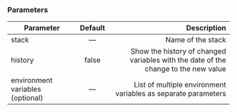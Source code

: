 <!-- post: -->


### Parameters

|		Parameter 		   |	Default		|   Description    |
|--------------------------|:--------------:| ----------------:|
|stack 					   |		—		| Name of the stack|
|history   				   | 	false		| Show the history of changed variables with the date of the change to the new value |
|environment variables (optional)| 	—		| List of multiple environment variables as separate parameters |
